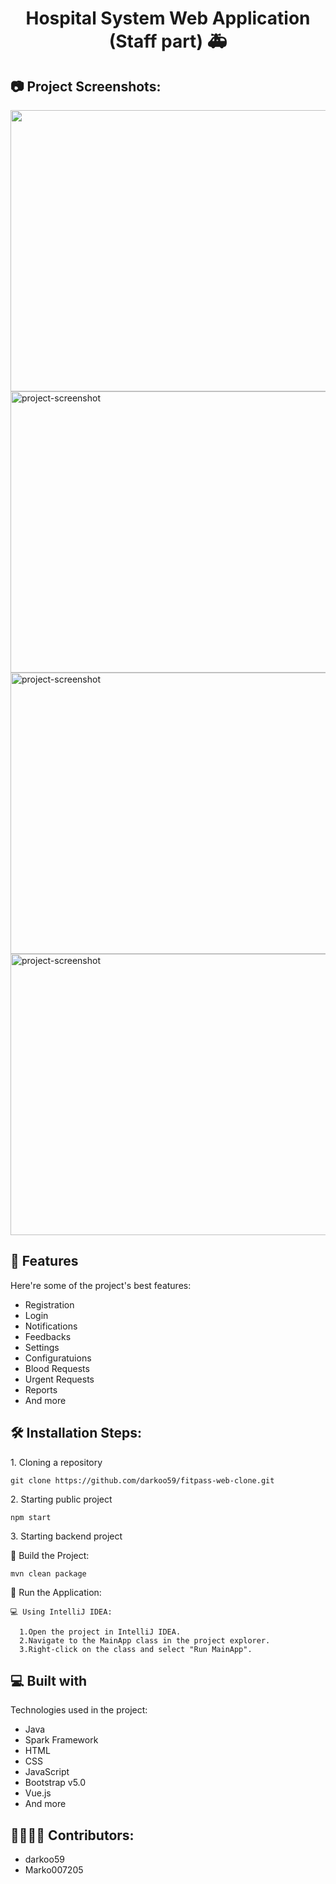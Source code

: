 <h1 align="center" id="title">Hospital System Web Application (Staff part) 🚑</h1>

<h2>📷 Project Screenshots:</h2>

<img src="https://github.com/darkoo59/hospital-staff-psw-project/blob/dev/src/images/Screenshot_1.png" width="900" height="450/">

<img src="https://github.com/darkoo59/hospital-staff-psw-project/blob/dev/src/images/Screenshot_2.png" alt="project-screenshot" width="900" height="450/">

<img src="https://github.com/darkoo59/hospital-staff-psw-project/blob/dev/src/images/Screenshot_3.png" alt="project-screenshot" width="900" height="450/">

<img src="https://github.com/darkoo59/hospital-staff-psw-project/blob/dev/src/images/Screenshot_4.png" alt="project-screenshot" width="900" height="450/">


  
  
<h2>🧐 Features</h2>

Here're some of the project's best features:

*   Registration
*   Login
*   Notifications
*   Feedbacks
*   Settings
*   Configuratuions
*   Blood Requests
*   Urgent Requests
*   Reports
*   And more

<h2>🛠️ Installation Steps:</h2>

<p>1. Cloning a repository</p>

```
git clone https://github.com/darkoo59/fitpass-web-clone.git
```

<p>2. Starting public project</p>

```
npm start
```

<p>3. Starting backend project</p>

🔧 Build the Project:

```
mvn clean package
```

🚀 Run the Application:

    💻 Using IntelliJ IDEA:

      1.Open the project in IntelliJ IDEA.
      2.Navigate to the MainApp class in the project explorer.
      3.Right-click on the class and select "Run MainApp".
  
<h2>💻 Built with</h2>

Technologies used in the project:

*   Java
*   Spark Framework
*   HTML
*   CSS
*   JavaScript
*   Bootstrap v5.0
*   Vue.js
*   And more

<h2>👩‍👨‍👦‍👧 Contributors:</h2>

*   darkoo59
*   Marko007205

